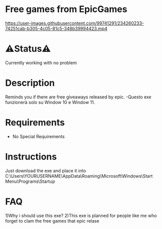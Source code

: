 # Free games from EpicGames
https://user-images.githubusercontent.com/99741291/234260233-74251cab-b305-4c05-81c5-348b39994423.mp4

# ⚠️Status⚠️
Currently working with no problem

# Description
Reminds you if there are free giveaways released by epic.
-Questo exe funzionerà solo su Window 10 e Window 11.

# Requirements 
- No Special Requirements

# Instructions
Just download the exe and place it into C:\Users\YOURUSERNAME\AppData\Roaming\Microsoft\Windows\Start Menu\Programs\Startup

# FAQ
1)Why i should use this exe?
2)This exe is planned for people like me who forget to clam the free games that epic relase
